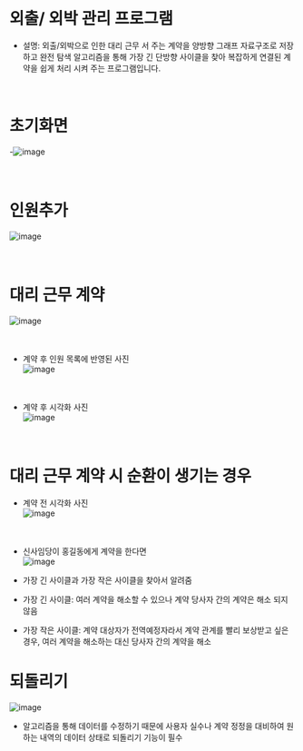 # 외출/ 외박 관리 프로그램
- 설명: 외출/외박으로 인한 대리 근무 서 주는 계약을 양방향 그래프 자료구조로 저장하고 완전 탐색 알고리즘을 통해 가장 긴 단방향 사이클을 찾아 복잡하게 연결된 계약을 쉽게 처리 시켜 주는 프로그램입니다.

  <br/> 
# 초기화면
-![image](https://github.com/IAMNOTAHUMANBEING/PASS-Management-System/assets/60809568/fef36d30-d2b6-44b6-89f4-87c58893fed9)<br/><br/><br/>  

# 인원추가
![image](https://github.com/IAMNOTAHUMANBEING/PASS-Management-System/assets/60809568/422d6df0-1ef9-4946-ae66-ed99601d1afa)<br/><br/><br/>  

# 대리 근무 계약
![image](https://github.com/IAMNOTAHUMANBEING/PASS-Management-System/assets/60809568/d06bc551-e27d-47a1-b179-3ad60452d283)<br/><br/><br/> 

- 계약 후 인원 목록에 반영된 사진<br/> 
![image](https://github.com/IAMNOTAHUMANBEING/PASS-Management-System/assets/60809568/2b23aa4e-c4b5-4818-a2f3-c38fc396f063)<br/><br/><br/>  

- 계약 후 시각화 사진<br/> 
![image](https://github.com/IAMNOTAHUMANBEING/PASS-Management-System/assets/60809568/244f5c72-5b46-46ce-a782-dad107a79a75)<br/><br/><br/>  

# 대리 근무 계약 시 순환이 생기는 경우

- 계약 전 시각화 사진<br/> 
![image](https://github.com/IAMNOTAHUMANBEING/PASS-Management-System/assets/60809568/60a2c585-d06e-4914-8e16-d71b290646f5)<br/><br/><br/>  

- 신사임당이 홍길동에게 계약을 한다면<br/> 
![image](https://github.com/IAMNOTAHUMANBEING/PASS-Management-System/assets/60809568/4b088258-8e90-44f0-8ab4-aa60f009457b)<br/> 

- 가장 긴 사이클과 가장 작은 사이클을 찾아서 알려줌<br/> 
- 가장 긴 사이클: 여러 계약을 해소할 수 있으나 계약 당사자 간의 계약은 해소 되지 않음<br/> 
- 가장 작은 사이클: 계약 대상자가 전역예정자라서 계약 관계를 빨리 보상받고 싶은 경우, 여러 계약을 해소하는 대신 당사자 간의 계약을 해소<br/> 

# 되돌리기
![image](https://github.com/IAMNOTAHUMANBEING/PASS-Management-System/assets/60809568/5586ce59-fc56-48bf-9861-302feafadbb4)<br/>  

- 알고리즘을 통해 데이터를 수정하기 때문에 사용자 실수나 계약 정정을 대비하여 원하는 내역의 데이터 상태로 되돌리기 기능이 필수<br/> 




